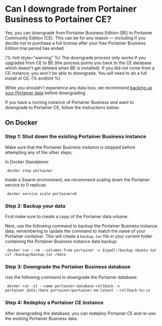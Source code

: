 # Can I downgrade from Portainer Business to Portainer CE?

Yes, you can downgrade from Portainer Business Edition \(BE\) to Portainer Community Edition \(CE\). This can be for any reason — including if you decide not to purchase a full license after your free Portainer Business Edition trial period has ended.

{% hint style="warning" %}
The downgrade process only works if you upgraded from CE to BE \(the process points you back to the CE database which doesn't get deleted when BE is installed\). If you did not come from a CE instance, you won't be able to downgrade. You will need to do a full install of CE.
{% endhint %}

While you shouldn't experience any data loss, we recommend [backing up your Portainer data](../../admin/settings/#backup-portainer) before downgrading.

If you have a running instance of Portainer Business and want to downgrade to Portainer CE, follow the instructions below.

## On Docker <a id="on-docker"></a>

### Step 1: Shut down the existing Portainer Business instance <a id="shutdown-the-existing-portainer-business-instance"></a>

Make sure that the Portainer Business instance is stopped before attempting any of the other steps.

In Docker Standalone:

```text
 docker stop portainer
```

Inside a Swarm environment, we recommend scaling down the Portainer service to 0 replicas:

```text
 docker service scale portainer=0
```

### Step 2: Backup your data <a id="backup-your-data"></a>

First make sure to create a copy of the Portainer data volume.

Next, use the following command to backup the Portainer Business instance data, remembering to update the command to match the name of your Portainer container. This will create a `backup.tar` file in your current folder containing the Portainer Business instance data backup:

```text
 docker run --rm --volumes-from portainer -v $(pwd):/backup ubuntu tar cvf /backup/backup.tar /data
```

### Step 3: Downgrade the Portainer Business database <a id="downgrade-the-portainer-business-database"></a>

Use the following command to downgrade the Portainer database:

```text
 docker run -it --name portainer-database-rollback -v portainer_data:/data portainer/portainer-ee:latest --rollback-to-ce
```

### Step 4: Redeploy a Portainer CE instance <a id="redeploy-a-portainer-ce-instance"></a>

After downgrading the database, you can redeploy Portainer CE and re-use the existing Portainer Business data.



